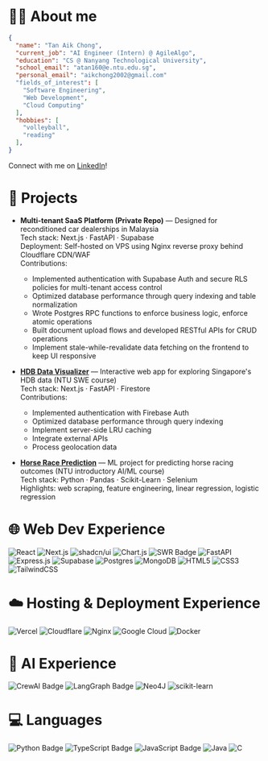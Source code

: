 # 🙋‍♂️ About me

```json
{
  "name": "Tan Aik Chong",
  "current_job": "AI Engineer (Intern) @ AgileAlgo",
  "education": "CS @ Nanyang Technological University",
  "school_email": "atan160@e.ntu.edu.sg",
  "personal_email": "aikchong2002@gmail.com"
  "fields_of_interest": [
    "Software Engineering",
    "Web Development",
    "Cloud Computing"
  ],
  "hobbies": [
    "volleyball",
    "reading"
  ],
}
```
Connect with me on [LinkedIn](https://www.linkedin.com/in/tanaikchong/)!

# 📌 Projects
- **Multi-tenant SaaS Platform (Private Repo)** — Designed for reconditioned car dealerships in Malaysia  
  Tech stack: Next.js · FastAPI · Supabase  
  Deployment: Self-hosted on VPS using Nginx reverse proxy behind Cloudflare CDN/WAF  
  Contributions:
  - Implemented authentication with Supabase Auth and secure RLS policies for multi-tenant access control  
  - Optimized database performance through query indexing and table normalization  
  - Wrote Postgres RPC functions to enforce business logic, enforce atomic operations    
  - Built document upload flows and developed RESTful APIs for CRUD operations
  - Implement stale-while-revalidate data fetching on the frontend to keep UI responsive

- [**HDB Data Visualizer**](https://github.com/Pratz2005/HDB) — Interactive web app for exploring Singapore's HDB data (NTU SWE course)  
  Tech stack: Next.js · FastAPI · Firestore  
  Contributions:
  - Implemented authentication with Firebase Auth
  - Optimized database performance through query indexing
  - Implement server-side LRU caching
  - Integrate external APIs
  - Process geolocation data

- [**Horse Race Prediction**](https://github.com/TAN-AIK-CHONG/Horse-Race-Prediction) — ML project for predicting horse racing outcomes (NTU introductory AI/ML course)  
  Tech stack: Python · Pandas · Scikit-Learn · Selenium  
  Highlights: web scraping, feature engineering, linear regression, logistic regression 


# 🌐 Web Dev Experience
![React](https://img.shields.io/badge/React-%2320232a.svg?logo=react&logoColor=%2361DAFB&style=for-the-badge)
![Next.js](https://img.shields.io/badge/Next.js-black?logo=next.js&logoColor=white&style=for-the-badge)
![shadcn/ui](https://img.shields.io/badge/shadcn%2Fui-000?logo=shadcnui&logoColor=fff&style=for-the-badge)
![Chart.js](https://img.shields.io/badge/chart.js-F5788D.svg?style=for-the-badge&logo=chart.js&logoColor=white)
![SWR Badge](https://img.shields.io/badge/SWR-000?logo=swr&logoColor=fff&style=for-the-badge)
![FastAPI](https://img.shields.io/badge/FastAPI-009485.svg?logo=fastapi&logoColor=white&style=for-the-badge)
![Express.js](https://img.shields.io/badge/Express.js-%23404d59.svg?logo=express&logoColor=%2361DAFB&style=for-the-badge)
![Supabase](https://img.shields.io/badge/Supabase-3FCF8E?logo=supabase&logoColor=fff&style=for-the-badge)
![Postgres](https://img.shields.io/badge/postgres-%23316192.svg?style=for-the-badge&logo=postgresql&logoColor=white)
![MongoDB](https://img.shields.io/badge/MongoDB-%234ea94b.svg?logo=mongodb&logoColor=white&style=for-the-badge)
![HTML5](https://img.shields.io/badge/html5-%23E34F26.svg?style=for-the-badge&logo=html5&logoColor=white)
![CSS3](https://img.shields.io/badge/css3-%231572B6.svg?style=for-the-badge&logo=css3&logoColor=white)
![TailwindCSS](https://img.shields.io/badge/tailwindcss-%2338B2AC.svg?style=for-the-badge&logo=tailwind-css&logoColor=white)

# ☁️ Hosting & Deployment Experience
![Vercel](https://img.shields.io/badge/Vercel-%23000000.svg?logo=vercel&logoColor=white&style=for-the-badge)
![Cloudflare](https://img.shields.io/badge/Cloudflare-F38020?style=for-the-badge&logo=Cloudflare&logoColor=white)
![Nginx](https://img.shields.io/badge/Nginx-009639?logo=nginx&logoColor=white&style=for-the-badge)
![Google Cloud](https://img.shields.io/badge/Google%20Cloud-%234285F4.svg?logo=google-cloud&logoColor=white&style=for-the-badge)
![Docker](https://img.shields.io/badge/Docker-2496ED?logo=docker&logoColor=fff&style=for-the-badge)

# 🤖 AI Experience
![CrewAI Badge](https://img.shields.io/badge/CrewAI-FF5A50?logo=crewai&logoColor=fff&style=for-the-badge)
![LangGraph Badge](https://img.shields.io/badge/LangGraph-1C3C3C?logo=langgraph&logoColor=fff&style=for-the-badge)
![Neo4J](https://img.shields.io/badge/Neo4j-008CC1?logo=neo4j&logoColor=white&style=for-the-badge)
![scikit-learn](https://img.shields.io/badge/scikit--learn-%23F7931E.svg?style=for-the-badge&logo=scikit-learn&logoColor=white)

# 💻 Languages
![Python Badge](https://img.shields.io/badge/Python-3776AB?logo=python&logoColor=fff&style=for-the-badge)
![TypeScript Badge](https://img.shields.io/badge/TypeScript-3178C6?logo=typescript&logoColor=fff&style=for-the-badge)
![JavaScript Badge](https://img.shields.io/badge/JavaScript-F7DF1E?logo=javascript&logoColor=000&style=for-the-badge)
![Java](https://img.shields.io/badge/java-%23ED8B00.svg?style=for-the-badge&logo=openjdk&logoColor=white)
![C](https://img.shields.io/badge/C-00599C?logo=c&logoColor=white&style=for-the-badge)




